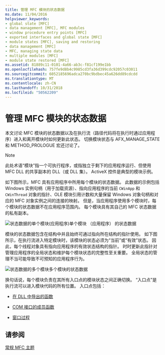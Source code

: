 ```yaml
---
title: 管理 MFC 模块的状态数据
ms.date: 11/04/2016
helpviewer_keywords:
- global state [MFC]
- data management [MFC], MFC modules
- window procedure entry points [MFC]
- exported interfaces and global state [MFC]
- module states [MFC], saving and restoring
- data management [MFC]
- MFC, managing state data
- multiple modules [MFC]
- module state restored [MFC]
ms.assetid: 81889c11-0101-4a66-ab3c-f81cf199e1bb
ms.openlocfilehash: 757fe9d8b4c9985cd3fa36d399cdc92057c03011
ms.sourcegitcommit: 6052185696adca270bc9bdbec45a626dd89cdcdd
ms.translationtype: MT
ms.contentlocale: zh-CN
ms.lasthandoff: 10/31/2018
ms.locfileid: "50562209"
---
```

# <a name="managing-the-state-data-of-mfc-modules"></a>管理 MFC 模块的状态数据

本文讨论 MFC 模块的状态数据以及在执行流（路径代码将在执行时通过应用程序）进入和离开模块时如何更新此状态。 切换模块状态与 AFX_MANAGE_STATE 和 METHOD_PROLOGUE 宏还讨论了。

> [!NOTE]
>  此处术语“模块”指一个可执行程序，或指独立于剩下的应用程序运行、但使用 MFC DLL 的共享副本的 DLL（或 DLL 集）。 ActiveX 控件是典型的模块示例。

如下图所示，MFC 具有应用程序中所用每个模块的状态数据。 此数据的示例包括 Windows 实例句柄（用于加载资源）、指向应用程序的当前 `CWinApp` 和 `CWinThread` 对象的指针、OLE 模块引用计数和大量保留 Windows 对象句柄和对应的 MFC 对象实例之间的连接的映射。 但是，当应用程序使用多个模块时，每个模块的状态数据不在应用程序范围内。 每个模块具有其自己的 MFC 状态数据的私有副本。

![状态数据的单个模块&#40;应用程序&#41;](../mfc/media/vc387n1.gif "vc387n1")单个模块 （应用程序） 的状态数据

模块的状态数据包含在结构中并且始终可通过指向所在结构的指针使用。 如下图所示，在执行流进入特定模块时，该模块的状态必须为“当前”或“有效”状态。 因此，每个线程对象具有指向应用程序的有效状态结构的指针。 时时更新此指针对管理应用程序的全局状态和维护每个模块状态的完整性至关重要。 全局状态的管理不当可能导致不可预知的应用程序行为。

![状态数据的多个模块](../mfc/media/vc387n2.gif "vc387n2")多个模块的状态数据

换句话说，每个模块负责在其所有入口点的模块状态之间正确切换。 “入口点”是执行流可以进入模块代码的所有位置。 入口点包括：

- [在 DLL 中导出的函数](../mfc/exported-dll-function-entry-points.md)

- [COM 接口的成员函数](../mfc/com-interface-entry-points.md)

- [窗口过程](../mfc/window-procedure-entry-points.md)

## <a name="see-also"></a>请参阅

[常规 MFC 主题](../mfc/general-mfc-topics.md)

